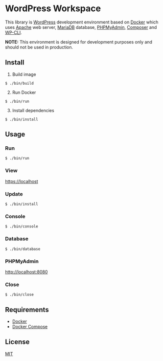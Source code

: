 # WordPress Workspace

This library is [WordPress](https://wordpress.org/) development environment based on [Docker](https://www.docker.com/) which uses [Apache](https://httpd.apache.org/) web server, [MariaDB](https://mariadb.org/) database, [PHPMyAdmin](https://www.phpmyadmin.net/), [Composer](https://getcomposer.org/) and [WP-CLI](https://wp-cli.org/).

**NOTE:** This environment is designed for development purposes only and should not be used in production.

## Install

1. Build image

```shell
$ ./bin/build
```

2. Run Docker

```shell
$ ./bin/run
```

3. Install dependencies

```shell
$ ./bin/install
```

## Usage

### Run

```shell
$ ./bin/run
```

### View

[https://localhost](https://localhost)

### Update

```shell
$ ./bin/install
```

### Console

```shell
$ ./bin/console
```

### Database

```shell
$ ./bin/database
```

### PHPMyAdmin

[http://localhost:8080](http://localhost:8080)

### Close

```shell
$ ./bin/close 
```

## Requirements

- [Docker](https://www.docker.com/)
- [Docker Compose](https://docs.docker.com/compose/)

## License

[MIT](license.txt)